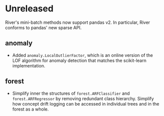# Unreleased

River's mini-batch methods now support pandas v2. In particular, River conforms to pandas' new sparse API.

## anomaly

- Added `anomaly.LocalOutlierFactor`, which is an online version of the LOF algorithm for anomaly detection that matches the scikit-learn implementation.

## forest

- Simplify inner the structures of `forest.ARFClassifier` and `forest.ARFRegressor` by removing redundant class hierarchy. Simplify how concept drift logging can be accessed in individual trees and in the forest as a whole.
